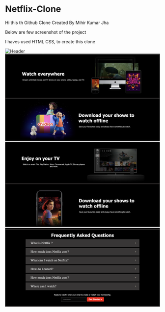 # Netflix-Clone

Hi this th Github Clone Created By Mihir Kumar Jha

Below are few screenshot of the project

I haves used HTML CSS, to create this clone





![Header](<Screenshot/Screenshot 2023-11-27 at 6.31.17 PM.png>)
![Alt text](<Screenshot/Screenshot 2023-11-27 at 6.27.25 PM.png>)
![Alt text](<Screenshot/Screenshot 2023-11-27 at 6.27.18 PM.png>)
![Footer](<Screenshot/Screenshot 2023-11-27 at 6.27.32 PM.png>)
